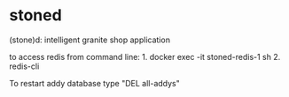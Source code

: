 # stoned
(stone)d: intelligent granite shop application

to access redis from command line: 
    1.  docker exec -it stoned-redis-1 sh
    2.  redis-cli

To restart addy database type "DEL all-addys"